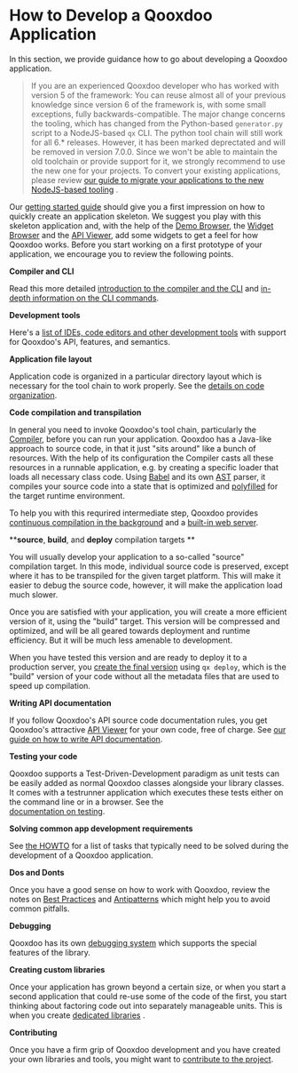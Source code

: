# How to Develop a Qooxdoo Application

In this section, we provide guidance how to go about developing a Qooxdoo
application.

> If you are an experienced Qooxdoo developer who has worked with version 5 of
> the framework: You can reuse almost all of your previous knowledge since
> version 6 of the framework is, with some small exceptions, fully
> backwards-compatible. The major change concerns the tooling, which has changed
> from the Python-based `generator.py` script to a NodeJS-based `qx` CLI. The
> python tool chain will still work for all 6.\* releases. However, it has been
> marked deprectated and will be removed in version 7.0.0. Since we won't be
> able to maintain the old toolchain or provide support for it, we strongly
> recommend to use the new one for your projects. To convert your existing
> applications, please review
> [our guide to migrate your applications to the new NodeJS-based tooling](compiler/migration.md)
> .

Our [getting started guide](../README.md#getting-started) should give you a first impression on
how to quickly create an application skeleton. We suggest you play with this
skeleton application and, with the help of the
[Demo Browser](apps://demobrowser), the [Widget Browser](apps://demobrowser/)
and the [API Viewer](apps://apiviewer), add some widgets to get a feel for how
Qooxdoo works. Before you start working on a first prototype of your
application, we encourage you to review the following points.

**Compiler and CLI**

Read this more detailed [introduction to the compiler and the CLI](./compiler)
and [in-depth information on the CLI commands](./cli/commands).

**Development tools**

Here's a
[list of IDEs, code editors and other development tools](development_tools.md)
with support for Qooxdoo's API, features, and semantics.

**Application file layout**

Application code is organized in a particular directory layout which is
necessary for the tool chain to work properly. See the
[details on code organization](code_organisation.md).

**Code compilation and transpilation**

In general you need to invoke Qooxdoo's tool chain, particularly the  
[Compiler](compiler/), before you can run your application. Qooxdoo has a
Java-like approach to source code, in that it just "sits around" like a bunch of
resources. With the help of its configuration the Compiler casts all these
resources in a runnable application, e.g. by creating a specific loader that
loads all necessary class code. Using [Babel](https://babeljs.io/) and its own
[AST](https://en.wikipedia.org/wiki/Abstract_syntax_tree) parser, it compiles
your source code into a state that is optimized and [polyfilled](https://en.wikipedia.org/wiki/Polyfill_(programming))
for the target runtime environment.

To help you with this requrired intermediate step, Qooxdoo provides
[continuous compilation in the background](compiler/?id=creating-your-first-application)
and a [built-in web server](cli/commands?id=mini-web-server).

**__source__, __build__, and __deploy__ compilation targets **

You will usually develop your application to a so-called "source" compilation target. 
In this mode, individual source code is preserved, except where it has to be transpiled
for the given target platform. This will make it easier to debug the source
code, however, it will make the application load much slower.

Once you are satisfied with your application, you will create a more efficient 
version of it, using the "build" target. This version will be compressed and 
optimized, and will be all geared towards deployment and runtime efficiency. 
But it will be much less amenable to development.

When you have tested this version and are ready to deploy it to a production 
server, you [create the final version](cli/commands?id=building-for-production-and-deployment)
using `qx deploy`, which is the "build" version of your code without all the metadata 
files that are used to speed up compilation. 

**Writing API documentation**

If you follow Qooxdoo's API source code documentation rules, you get Qooxdoo's
attractive [API Viewer](apps://apiviewer/) for your own code, free of charge.
See [our guide on how to write API documentation](documentation/).

**Testing your code**

Qooxdoo supports a Test-Driven-Development paradigm as unit tests can be easily
added as normal Qooxdoo classes alongside your library classes. It comes with a
testrunner application which executes these tests either on the command line or
in a browser. See the  
[documentation on testing](testing/).

**Solving common app development requirements**

See [the HOWTO](howto/) for a list of tasks that typically need to be solved
during the development of a Qooxdoo application.

**Dos and Donts**

Once you have a good sense on how to work with Qooxdoo, review the notes on
[Best Practices](best_practices.md) and [Antipatterns](antipatterns.md) which
might help you to avoid common pitfalls.

**Debugging**

Qooxdoo has its own [debugging system](debugging.md) which supports the special
features of the library.

**Creating custom libraries**

Once your application has grown beyond a certain size, or when you start a
second application that could re-use some of the code of the first, you start
thinking about factoring code out into separately manageable units. This is when
you create [dedicated libraries](library_custom.md) .

**Contributing**

Once you have a firm grip of Qooxdoo development and you have created your own
libraries and tools, you might want to
[contribute to the project](contribute.md).
